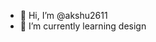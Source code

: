 - 👋 Hi, I’m @akshu2611
- 🌱 I’m currently learning design

<!---
akshu2611/akshu2611 is a ✨ special ✨ repository because its `README.md` (this file) appears on your GitHub profile.
You can click the Preview link to take a look at your changes.
--->
